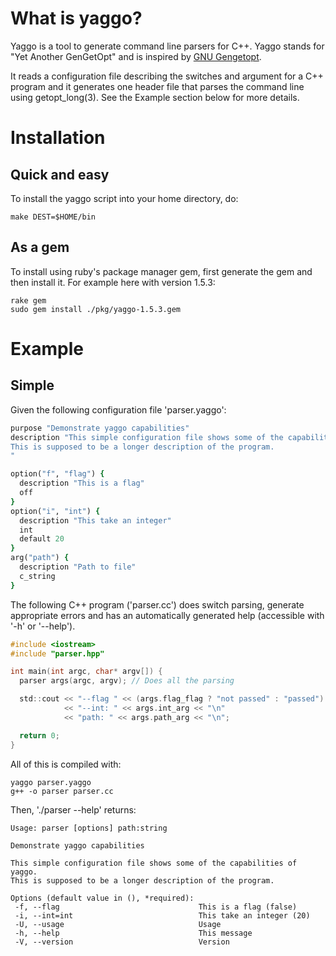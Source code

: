 # What is yaggo?

Yaggo is a tool to generate command line parsers for C++. Yaggo stands
for "Yet Another GenGetOpt" and is inspired by [GNU Gengetopt](https://www.gnu.org/software/gengetopt/gengetopt.html).

It reads a configuration file describing the switches and argument for
a C++ program and it generates one header file that parses the command
line using getopt_long(3). See the Example section below for more details.

# Installation

## Quick and easy

To install the yaggo script into your home directory, do:

```Shell
make DEST=$HOME/bin
```

## As a gem

To install using ruby's package manager gem, first generate the gem
and then install it. For example here with version 1.5.3:

```Shell
rake gem
sudo gem install ./pkg/yaggo-1.5.3.gem
```

# Example

## Simple

Given the following configuration file 'parser.yaggo':

```Ruby
purpose "Demonstrate yaggo capabilities"
description "This simple configuration file shows some of the capabilities of yaggo.
This is supposed to be a longer description of the program.
"

option("f", "flag") {
  description "This is a flag"
  off
}
option("i", "int") {
  description "This take an integer"
  int
  default 20
}
arg("path") {
  description "Path to file"
  c_string
}
```

The following C++ program ('parser.cc') does switch parsing, generate
appropriate errors and has an automatically generated help (accessible
with '-h' or '--help').

```C
#include <iostream>
#include "parser.hpp"

int main(int argc, char* argv[]) {
  parser args(argc, argv); // Does all the parsing

  std::cout << "--flag " << (args.flag_flag ? "not passed" : "passed") << "\n"
            << "--int: " << args.int_arg << "\n"
            << "path: " << args.path_arg << "\n";

  return 0;
}
```

All of this is compiled with:

```Shell
yaggo parser.yaggo
g++ -o parser parser.cc
```

Then, './parser --help' returns:

```
Usage: parser [options] path:string

Demonstrate yaggo capabilities

This simple configuration file shows some of the capabilities of yaggo.
This is supposed to be a longer description of the program.

Options (default value in (), *required):
 -f, --flag                               This is a flag (false)
 -i, --int=int                            This take an integer (20)
 -U, --usage                              Usage
 -h, --help                               This message
 -V, --version                            Version
```
